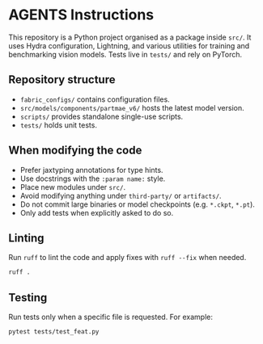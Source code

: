 # AGENTS Instructions

This repository is a Python project organised as a package inside `src/`. It uses
Hydra configuration, Lightning, and various utilities for training and
benchmarking vision models. Tests live in `tests/` and rely on PyTorch.

## Repository structure

- `fabric_configs/` contains configuration files.
- `src/models/components/partmae_v6/` hosts the latest model version.
- `scripts/` provides standalone single-use scripts.
- `tests/` holds unit tests.

## When modifying the code

* Prefer jaxtyping annotations for type hints.
* Use docstrings with the ``:param name:`` style.
* Place new modules under `src/`.
* Avoid modifying anything under `third-party/` or `artifacts/`.
* Do not commit large binaries or model checkpoints (e.g. ``*.ckpt``, ``*.pt``).
* Only add tests when explicitly asked to do so.

## Linting

Run `ruff` to lint the code and apply fixes with `ruff --fix` when needed.

```bash
ruff .
```

## Testing

Run tests only when a specific file is requested. For example:

```bash
pytest tests/test_feat.py
```
